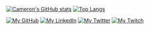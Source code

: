 [![Cameron's GitHub stats](https://github-readme-stats.vercel.app/api?username=cameronsquires&theme=midnight-purple&bg_color=45,020024,001786&show_icons=true)](https://github.com/anuraghazra/github-readme-stats)
[![Top Langs](https://github-readme-stats.vercel.app/api/top-langs/?username=cameronsquires&layout=donut-vertical)](https://github.com/anuraghazra/github-readme-stats)

[![My GitHub](https://img.shields.io/badge/-GitHub-000000?logo=github&logoColor=white&style=flat&logoWidth=30)](https://github.com/CameronSquires)
[![My LinkedIn](https://img.shields.io/badge/-LinkedIn-white?logo=linkedin&logoColor=0A66C2&style=flat&logoWidth=30)](https://www.linkedin.com/in/cameron-squires-b393b2209/)
[![My Twitter](https://img.shields.io/badge/-Twitter-white?logo=twitter&logoColor=1DA1F2&style=flat&logoWidth=30)](https://twitter.com/CameronSquires_)
[![My Twitch](https://img.shields.io/badge/-Twitch-white?logo=twitch&logoColor=9146FF&style=flat&logoWidth=30)](https://www.twitch.tv/camsquires)
